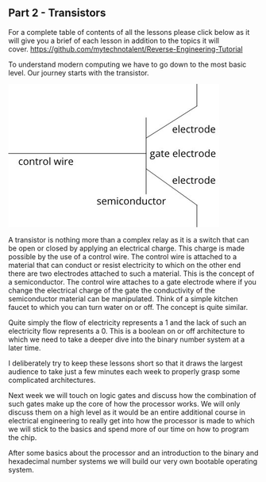 ## Part 2 - Transistors

For a complete table of contents of all the lessons please click below as it will give you a brief of each lesson in addition to the topics it will cover.&nbsp;https://github.com/mytechnotalent/Reverse-Engineering-Tutorial

To understand modern computing we have to go down to the most basic level.&nbsp;Our journey starts with the transistor.&nbsp;

<div class="slate-resizable-image-embed slate-image-embed__resize-middle"><img src="/imgs/1535107553506.jpg"/></div>

A transistor is nothing more than a complex relay as it is a switch that can be open or closed by applying an electrical charge.&nbsp;This charge is made possible by the use of a control wire.&nbsp;The control wire is attached to a material that can conduct or resist electricity to which on the other end there are two electrodes attached to such a material.&nbsp;This is the concept of a semiconductor.&nbsp;The control wire attaches to a gate electrode where if you change the electrical charge of the gate the conductivity of the semiconductor material can be manipulated.&nbsp;Think of a simple kitchen faucet to which you can turn water on or off.&nbsp;The concept is quite similar.

Quite simply the flow of electricity represents a 1 and the lack of such an electricity flow represents a 0.&nbsp;This is a boolean on or off architecture to which we need to take a deeper dive into the binary number system at a later time.

I deliberately try to keep these lessons short so that it draws the largest audience to take just a few minutes each week to properly grasp some complicated architectures.

Next week we will touch on logic gates and discuss how the combination of such gates make up the core of how the processor works. We will only discuss them on a high level as it would be an entire additional course in electrical engineering to really get into how the processor is made to which we will stick to the basics and spend more of our time on how to program the chip.

After some basics about the processor and an introduction to the binary and hexadecimal number systems we will build our very own bootable operating system.